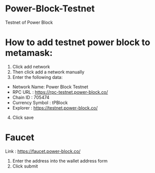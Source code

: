 # Power-Block-Testnet
Testnet of Power Block

# How to add testnet power block to metamask:
1. Click add network
2. Then click add a network manually
3. Enter the following data:
- Network Name: Power Block Testnet
- RPC URL : https://rpc-testnet.power-block.co/
- Chain ID : 705474
- Currency Symbol : tPBlock
- Explorer : https://testnet.power-block.co/

4. Click save

# Faucet 
Link : https://faucet.power-block.co/
1. Enter the address into the wallet address form 
2. Click submit
